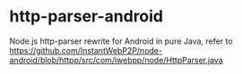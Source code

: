 http-parser-android
===================

Node.js http-parser rewrite for Android in pure Java, refer to https://github.com/InstantWebP2P/node-android/blob/httpp/src/com/iwebpp/node/HttpParser.java
